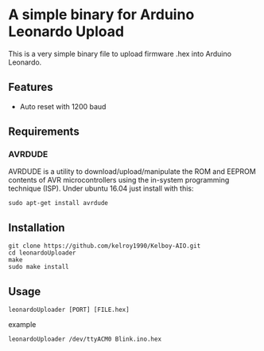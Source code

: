 # A simple binary for Arduino Leonardo Upload

This is a very simple binary file to upload firmware .hex into Arduino Leonardo.

## Features

- Auto reset with 1200 baud

## Requirements

### AVRDUDE
AVRDUDE is a utility to download/upload/manipulate the ROM and EEPROM contents of AVR microcontrollers using the in-system programming technique (ISP). Under ubuntu 16.04 just install with this:
```
sudo apt-get install avrdude
```

## Installation

```
git clone https://github.com/kelroy1990/Kelboy-AIO.git
cd leonardoUploader
make
sudo make install
```

## Usage

```
leonardoUploader [PORT] [FILE.hex]
```
example
```
leonardoUploader /dev/ttyACM0 Blink.ino.hex
```
